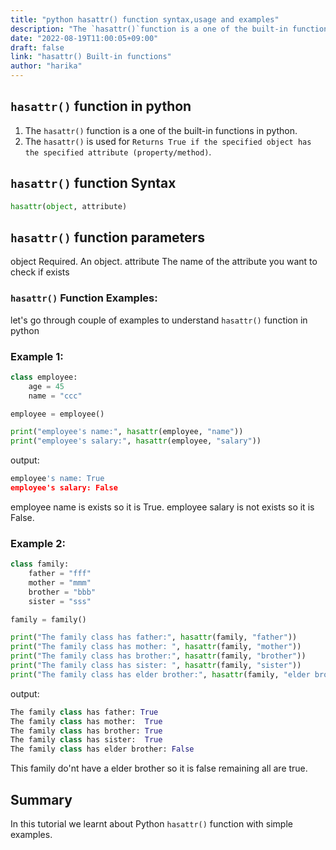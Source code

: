 ```yaml
---
title: "python hasattr() function syntax,usage and examples"
description: "The `hasattr()`function is a one of the built-in functions in python"
date: "2022-08-19T11:00:05+09:00"
draft: false
link: "hasattr() Built-in functions"
author: "harika"
---
```


## `hasattr()` function in python

1. The `hasattr()` function is a one of the built-in functions in python.
2. The `hasattr()` is used for `Returns True if the specified object has the specified attribute (property/method)`.

## `hasattr()` function Syntax

```python
hasattr(object, attribute)
```
## `hasattr()` function parameters

object 	Required. An object.
attribute 	The name of the attribute you want to check if exists

###  `hasattr()` Function Examples:

let's go through couple of examples to understand `hasattr()` function in python

### Example 1:

```python
class employee:
    age = 45
    name = "ccc"

employee = employee()

print("employee's name:", hasattr(employee, "name"))
print("employee's salary:", hasattr(employee, "salary"))
```
output:

```python
employee's name: True
employee's salary: False
```
employee name is exists so it is True.
employee salary is not exists so it is False.


### Example 2:

```python
class family:
    father = "fff"
    mother = "mmm"
    brother = "bbb"
    sister = "sss"

family = family()

print("The family class has father:", hasattr(family, "father"))
print("The family class has mother: ", hasattr(family, "mother"))
print("The family class has brother:", hasattr(family, "brother"))
print("The family class has sister: ", hasattr(family, "sister"))
print("The family class has elder brother:", hasattr(family, "elder brother"))
```

output:

```python
The family class has father: True
The family class has mother:  True
The family class has brother: True
The family class has sister:  True
The family class has elder brother: False
```
This family do'nt have a elder brother so it is false remaining all are true.

## Summary
In this tutorial we learnt about Python `hasattr()` function with simple examples.
